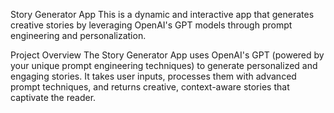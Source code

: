 Story Generator App
This is a dynamic and interactive app that generates creative stories by leveraging OpenAI's GPT models through prompt engineering and personalization.

Project Overview
The Story Generator App uses OpenAI's GPT (powered by your unique prompt engineering techniques) to generate personalized and engaging stories. It takes user inputs, processes them with advanced prompt techniques, and returns creative, context-aware stories that captivate the reader.
